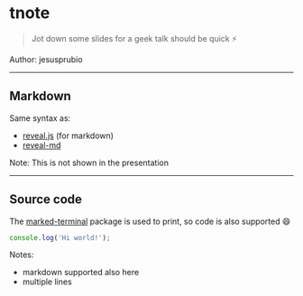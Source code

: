 # tnote

>Jot down some slides for a geek talk should be quick :zap:

Author: jesusprubio

---

## Markdown

Same syntax as:

- [reveal.js](http://lab.hakim.se/reveal-js) (for markdown)
- [reveal-md](https://github.com/webpro/reveal-md)

Note: This is not shown in the presentation

---

## Source code

The [marked-terminal](https://github.com/mikaelbr/marked-terminal) package is used to print, so code is also supported :smile:

```js
console.log('Hi world!');
```

Notes:

- markdown supported also here
- multiple lines

